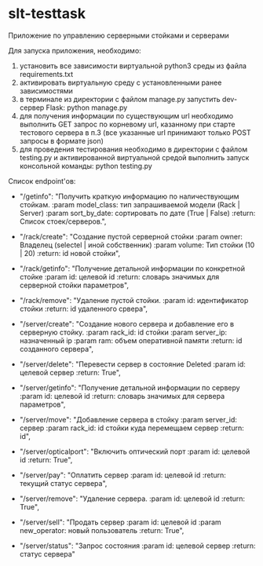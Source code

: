 # slt-testtask
Приложение по управлению серверными стойками и серверами

Для запуска приложения, необходимо:
1. установить все зависимости виртуальной python3 среды из файла requirements.txt
2. активировать виртуальную среду с установленными ранее зависимостями
3. в терминале из директории с файлом manage.py запустить dev-сервер Flask:
    python manage.py
4. для получения информации по существующим url необходимо выполнить GET запрос по корневому url, казанному при старте
тестового сервера в п.3 (все указанные url принимают только POST запросы в формате json)
5. для проведения тестирования необходимо в директории с файлом testing.py и активированной виртуальной средой выполнить
запуск консольной команды:
    python testing.py

Список endpoint'ов:

* "/getinfo": "Получить краткую информацию по наличествующим стойкам. :param model_class: тип запрашиваемой модели (Rack | Server) :param sort_by_date: сортировать по дате (True | False) :return: Список стоек/серверов.",

* "/rack/create": "Создание пустой серверной стойки :param owner: Владелец (selectel | иной собственник) :param volume: Тип стойки (10 | 20) :return: id новой стойки",
    
* "/rack/getinfo": "Получение детальной информации по конкретной стойке :param id: целевой id :return: словарь значимых для серверной стойки параметров",

* "/rack/remove": "Удаление пустой стойки. :param id: идентификатор стойки :return: id удаленного срвера",

* "/server/create": "Создание нового сервера и добавление его в серверную стойку. :param rack_id: id стойки :param server_ip: назначенный ip :param ram: объем оперативной памяти :return: id созданного сервера",

* "/server/delete": "Перевести сервер в состояние Deleted :param id: целевой сервер :return: True",

* "/server/getinfo": "Получение детальной информации по серверу :param id: целевой id :return: словарь значимых для сервера параметров",

* "/server/move": "Добавление сервера в стойку :param server_id: сервер :param rack_id: id стойки куда перемещаем сервер :return: id",

* "/server/opticalport": "Включить оптический порт :param id: целевой id :return: True",

* "/server/pay": "Оплатить сервер :param id: целевой id :return: текущий статус сервера",

* "/server/remove": "Удаление сервера. :param id: целевой id :return: True",

* "/server/sell": "Продать сервер :param id: целевой id :param new_operator: новый пользователь :return: True",

* "/server/status": "Запрос состояния :param id: целевой сервер :return: статус сервера"
